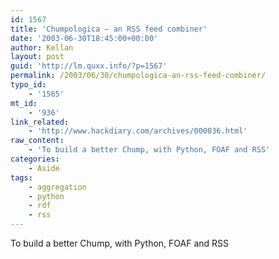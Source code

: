 ```yaml
---
id: 1567
title: 'Chumpologica – an RSS feed combiner'
date: '2003-06-30T18:45:00+00:00'
author: Kellan
layout: post
guid: 'http://lm.quxx.info/?p=1567'
permalink: /2003/06/30/chumpologica-an-rss-feed-combiner/
typo_id:
    - '1565'
mt_id:
    - '936'
link_related:
    - 'http://www.hackdiary.com/archives/000036.html'
raw_content:
    - 'To build a better Chump, with Python, FOAF and RSS'
categories:
    - Aside
tags:
    - aggregation
    - python
    - rdf
    - rss
---
```


To build a better Chump, with Python, FOAF and RSS
